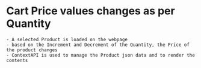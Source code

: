 # Cart Price values changes as per Quantity

    - A selected Product is loaded on the webpage
    - based on the Increment and Decrement of the Quantity, the Price of the product changes
    - ContextAPI is used to manage the Product json data and to render the contents